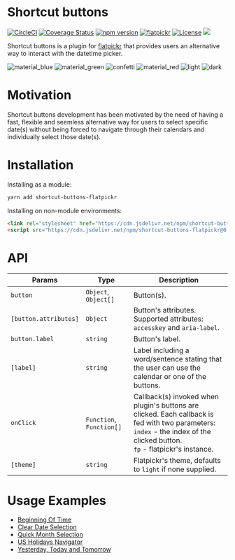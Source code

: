# Shortcut buttons
[![CircleCI](https://circleci.com/gh/jcsmorais/shortcut-buttons-flatpickr/tree/master.svg?style=shield)](https://circleci.com/gh/jcsmorais/shortcut-buttons-flatpickr/tree/master)
[![Coverage Status](https://coveralls.io/repos/github/jcsmorais/shortcut-buttons-flatpickr/badge.svg?branch=master)](https://coveralls.io/github/jcsmorais/shortcut-buttons-flatpickr?branch=master)
[![npm version](https://badge.fury.io/js/shortcut-buttons-flatpickr.svg)](https://badge.fury.io/js/shortcut-buttons-flatpickr)
[![flatpickr](https://img.shields.io/badge/flatpickr-4.6.2-brightgreen.svg)](https://flatpickr.js.org/)
[![License](https://img.shields.io/badge/license-MIT-blue.svg)](https://raw.githubusercontent.com/jcsmorais/shortcut-buttons-flatpickr/master/LICENSE)
[![](https://data.jsdelivr.com/v1/package/npm/shortcut-buttons-flatpickr/badge)](https://www.jsdelivr.com/package/npm/shortcut-buttons-flatpickr)

Shortcut buttons is a plugin for [flatpickr](https://flatpickr.js.org/) that provides users an alternative way to interact with the datetime picker.

![material_blue](https://user-images.githubusercontent.com/712667/39291812-091dd72c-48e9-11e8-9d3f-1eefd57be20a.png)
![material_green](https://user-images.githubusercontent.com/712667/39291811-090776bc-48e9-11e8-9a79-deed7306be37.png)
![confetti](https://user-images.githubusercontent.com/712667/39291814-0938bbc8-48e9-11e8-81b1-14a05f6fcd99.png)
![material_red](https://user-images.githubusercontent.com/712667/39291810-08ee5042-48e9-11e8-8f82-25eb76ce1068.png)
![light](https://user-images.githubusercontent.com/712667/39291809-08ba48d8-48e9-11e8-942d-33f68742f94f.png)
![dark](https://user-images.githubusercontent.com/712667/39291815-094fdbbe-48e9-11e8-9d54-f822d299317c.png)

# Motivation
Shortcut buttons development has been motivated by the need of having a fast, flexible and seemless alternative way for users to select specific date(s) without being forced to navigate through their calendars and individually select those date(s).

# Installation
Installing as a module:
```bash
yarn add shortcut-buttons-flatpickr
```

Installing on non-module environments:
```html
<link rel="stylesheet" href="https://cdn.jsdelivr.net/npm/shortcut-buttons-flatpickr@0.1.0/dist/themes/light.min.css">
<script src="https://cdn.jsdelivr.net/npm/shortcut-buttons-flatpickr@0.1.0/dist/shortcut-buttons-flatpickr.min.js"></script>
```

# API
| Params                | Type                     | Description                                                                                                                                                                      |
|-----------------------|--------------------------|----------------------------------------------------------------------------------------------------------------------------------------------------------------------------------|
| `button`              | `Object`, `Object[]`     | Button(s).                                                                                                                                                                       |
| `[button.attributes]` | `Object`                 | Button's attributes.<br/>Supported attributes: `accesskey` and `aria-label`.                                                                                                     |
| `button.label`        | `string`                 | Button's label.                                                                                                                                                                  |
| `[label]`             | `string`                 | Label including a word/sentence stating that the user can use the calendar or one of the buttons.                                                                                |
| `onClick`             | `Function`, `Function[]` | Callback(s) invoked when plugin's buttons are clicked. Each callback is fed with two parameters:<br/>`index` - the index of the clicked button.<br/>`fp` - flatpickr's instance. |
| `[theme]`             | `string`                 | Flatpickr's theme, defaults to `light` if none supplied.                                                                                                                         |

# Usage Examples
* [Beginning Of Time](http://bit.ly/2jjcQK0)
* [Clear Date Selection](http://bit.ly/2wrPyYp)
* [Quick Month Selection](http://bit.ly/2KdleFS)
* [US Holidays Navigator](http://bit.ly/2raWK9D)
* [Yesterday, Today and Tomorrow](http://bit.ly/2KrWMC0)

